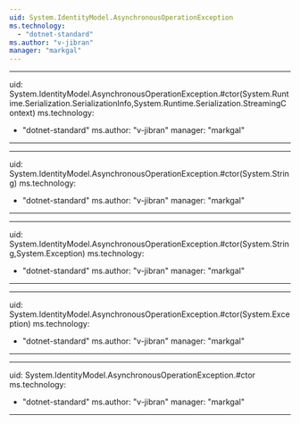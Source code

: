 ```yaml
---
uid: System.IdentityModel.AsynchronousOperationException
ms.technology: 
  - "dotnet-standard"
ms.author: "v-jibran"
manager: "markgal"
---
```


---
uid: System.IdentityModel.AsynchronousOperationException.#ctor(System.Runtime.Serialization.SerializationInfo,System.Runtime.Serialization.StreamingContext)
ms.technology: 
  - "dotnet-standard"
ms.author: "v-jibran"
manager: "markgal"
---

---
uid: System.IdentityModel.AsynchronousOperationException.#ctor(System.String)
ms.technology: 
  - "dotnet-standard"
ms.author: "v-jibran"
manager: "markgal"
---

---
uid: System.IdentityModel.AsynchronousOperationException.#ctor(System.String,System.Exception)
ms.technology: 
  - "dotnet-standard"
ms.author: "v-jibran"
manager: "markgal"
---

---
uid: System.IdentityModel.AsynchronousOperationException.#ctor(System.Exception)
ms.technology: 
  - "dotnet-standard"
ms.author: "v-jibran"
manager: "markgal"
---

---
uid: System.IdentityModel.AsynchronousOperationException.#ctor
ms.technology: 
  - "dotnet-standard"
ms.author: "v-jibran"
manager: "markgal"
---

